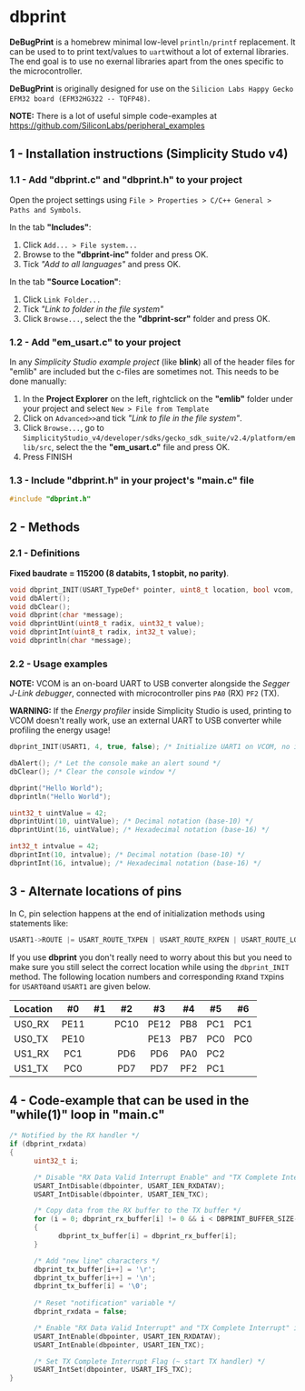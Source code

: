 # dbprint

**DeBugPrint** is a homebrew minimal low-level `println/printf` replacement. It can be used to to print text/values to `uart`without a lot of external libraries. The end goal is to use no exernal libraries apart from the ones specific to the microcontroller.

**DeBugPrint** is originally designed for use on the `Silicion Labs Happy Gecko EFM32 board (EFM32HG322 -- TQFP48)`.

**NOTE:** There is a lot of useful simple code-examples at https://github.com/SiliconLabs/peripheral_examples

## 1 - Installation instructions (Simplicity Studo v4)

### 1.1 - Add "dbprint.c" and "dbprint.h" to your project

Open the project settings using `File > Properties > C/C++ General > Paths and Symbols`.

In the tab **"Includes"**:
1. Click `Add... > File system...`
2. Browse to the **"dbprint-inc"** folder and press OK. 
3. Tick *"Add to all languages"* and press OK.

In the tab **"Source Location"**:
1. Click `Link Folder...`
2. Tick *"Link to folder in the file system"*
3. Click `Browse...`, select the the **"dbprint-scr"** folder and press OK.

### 1.2 - Add "em_usart.c" to your project

In any *Simplicity Studio example project* (like **blink**) all of the header files for "emlib" are included but the c-files are sometimes not. This needs to be done manually:
1. In the **Project Explorer** on the left, rightclick on the **"emlib"** folder under your project and select `New > File from Template`
2. Click on `Advanced>>`and tick *"Link to file in the file system"*.
3. Click `Browse...`, go to `SimplicityStudio_v4/developer/sdks/gecko_sdk_suite/v2.4/platform/emlib/src`, select the the **"em_usart.c"** file and press OK.
4. Press FINISH

### 1.3 - Include "dbprint.h" in your project's "main.c" file

```C
#include "dbprint.h"
```

## 2 - Methods

### 2.1 - Definitions

**Fixed baudrate = 115200 (8 databits, 1 stopbit, no parity)**.
```C
void dbprint_INIT(USART_TypeDef* pointer, uint8_t location, bool vcom, bool interrupts);
void dbAlert();
void dbClear();
void dbprint(char *message);
void dbprintUint(uint8_t radix, uint32_t value);
void dbprintInt(uint8_t radix, int32_t value);
void dbprintln(char *message);
```

### 2.2 - Usage examples

**NOTE:** VCOM is an on-board UART to USB converter alongside the *Segger J-Link debugger*, connected with microcontroller pins `PA0` (RX) `PF2` (TX).

**WARNING:** If the *Energy profiler* inside Simplicity Studio is used, printing to VCOM doesn't really work, use an external UART to USB converter while profiling the energy usage!

```C
dbprint_INIT(USART1, 4, true, false); /* Initialize UART1 on VCOM, no interrupts*/
```
```C
dbAlert(); /* Let the console make an alert sound */
dbClear(); /* Clear the console window */
```
```C
dbprint("Hello World");
dbprintln("Hello World");
```
```C
uint32_t uintValue = 42;
dbprintUint(10, uintValue); /* Decimal notation (base-10) */
dbprintUint(16, uintValue); /* Hexadecimal notation (base-16) */
```
```C
int32_t intvalue = 42;
dbprintInt(10, intvalue); /* Decimal notation (base-10) */
dbprintInt(16, intvalue); /* Hexadecimal notation (base-16) */
```


## 3 - Alternate locations of pins

In C, pin selection happens at the end of initialization methods using statements like:
```C
USART1->ROUTE |= USART_ROUTE_TXPEN | USART_ROUTE_RXPEN | USART_ROUTE_LOCATION_LOC0;
```

If you use **dbprint** you don't really need to worry about this but you need to make sure you still select the correct location while using the `dbprint_INIT` method. The following location numbers and corresponding `RX`and `TX`pins for `USART0`and `USART1` are given below.

| Location |  #0  |  #1  |  #2  |  #3  |  #4  |  #5  |  #6  |
| -------- |:----:|:----:|:----:|:----:|:----:|:----:|:----:| 
| US0_RX   | PE11 |      | PC10 | PE12 | PB8  | PC1  | PC1  |
| US0_TX   | PE10 |      |      | PE13 | PB7  | PC0  | PC0  |
| US1_RX   | PC1  |      | PD6  | PD6  | PA0  | PC2  |      |
| US1_TX   | PC0  |      | PD7  | PD7  | PF2  | PC1  |      |


## 4 - Code-example that can be used in the "while(1)" loop in "main.c"
```C
/* Notified by the RX handler */
if (dbprint_rxdata)
{
      uint32_t i;

      /* Disable "RX Data Valid Interrupt Enable" and "TX Complete Interrupt Enable" interrupts */
      USART_IntDisable(dbpointer, USART_IEN_RXDATAV);
      USART_IntDisable(dbpointer, USART_IEN_TXC);

      /* Copy data from the RX buffer to the TX buffer */
      for (i = 0; dbprint_rx_buffer[i] != 0 && i < DBPRINT_BUFFER_SIZE-3; i++)
      {
            dbprint_tx_buffer[i] = dbprint_rx_buffer[i];
      }

      /* Add "new line" characters */
      dbprint_tx_buffer[i++] = '\r';
      dbprint_tx_buffer[i++] = '\n';
      dbprint_tx_buffer[i] = '\0';
      
      /* Reset "notification" variable */
      dbprint_rxdata = false;

      /* Enable "RX Data Valid Interrupt" and "TX Complete Interrupt" interrupts */
      USART_IntEnable(dbpointer, USART_IEN_RXDATAV);
      USART_IntEnable(dbpointer, USART_IEN_TXC);

      /* Set TX Complete Interrupt Flag (~ start TX handler) */
      USART_IntSet(dbpointer, USART_IFS_TXC);
}
```


